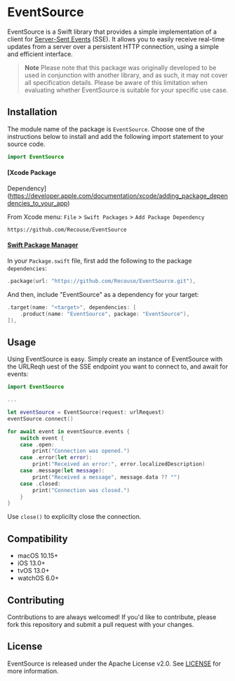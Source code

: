 # EventSource

EventSource is a Swift library that provides a simple implementation of a client for [Server-Sent 
Events](https://html.spec.whatwg.org/multipage/server-sent-events.html) (SSE). It allows you to easily 
receive real-time updates from a server over a persistent HTTP connection, using a simple and efficient 
interface.

> **Note**
> Please note that this package was originally developed to be used in conjunction with another library, 
and as such, it may not cover all specification details. Please be aware of this limitation when 
evaluating whether EventSource is suitable for your specific use case.

## Installation

The module name of the package is `EventSource`. Choose one of the instructions below to install and add 
the following import statement to your source code.

```swift
import EventSource
```

#### [Xcode Package 
Dependency](https://developer.apple.com/documentation/xcode/adding_package_dependencies_to_your_app)

From Xcode menu: `File` > `Swift Packages` > `Add Package Dependency`

```text
https://github.com/Recouse/EventSource
```

#### [Swift Package Manager](https://www.swift.org/package-manager)

In your `Package.swift` file, first add the following to the package `dependencies`:

```swift
.package(url: "https://github.com/Recouse/EventSource.git"),
```

And then, include "EventSource" as a dependency for your target:

```swift
.target(name: "<target>", dependencies: [
    .product(name: "EventSource", package: "EventSource"),
]),
```

## Usage

Using EventSource is easy. Simply create an instance of EventSource with the URLReqh
uest of the SSE endpoint you want to connect to, and await for events:
```swift
import EventSource

...

let eventSource = EventSource(request: urlRequest)
eventSource.connect()

for await event in eventSource.events {
    switch event {
    case .open:
        print("Connection was opened.")
    case .error(let error):
        print("Received an error:", error.localizedDescription)
    case .message(let message):
        print("Received a message", message.data ?? "")
    case .closed:
        print("Connection was closed.")
    }
}
```

Use `close()` to explicilty close the connection.

## Compatibility

* macOS 10.15+
* iOS 13.0+
* tvOS 13.0+
* watchOS 6.0+

## Contributing

Contributions to are always welcomed! If you'd like to contribute, please fork this repository and 
submit a pull request with your changes.


## License

EventSource is released under the Apache License v2.0. See [LICENSE](LICENSE) for more information.

